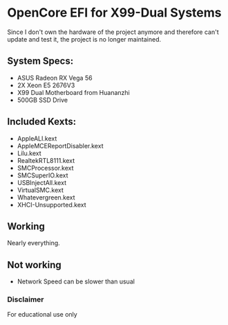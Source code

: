 # OpenCore EFI for X99-Dual Systems

Since I don't own the hardware of the project anymore and therefore can't update and test it, the project is no longer maintained. 

## System Specs:
- ASUS Radeon RX Vega 56
- 2X Xeon E5 2676V3
- X99 Dual Motherboard from Huananzhi
- 500GB SSD Drive

## Included Kexts:
- AppleALI.kext
- AppleMCEReportDisabler.kext
- Lilu.kext
- RealtekRTL8111.kext
- SMCProcessor.kext
- SMCSuperIO.kext
- USBInjectAll.kext
- VirtualSMC.kext
- Whatevergreen.kext
- XHCI-Unsupported.kext

## Working

Nearly everything.

## Not working
- Network Speed can be slower than usual

### Disclaimer
For educational use only

